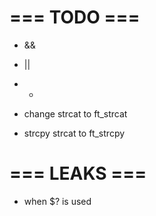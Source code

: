 # === TODO ===
- &&
- ||
- *

- change strcat to ft_strcat
- strcpy strcat to ft_strcpy

# === LEAKS ===
- when $? is used 
